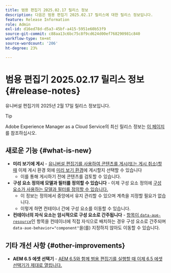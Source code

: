 ```yaml
---
title: 범용 편집기 2025.02.17 릴리스 정보
description: 다음은 범용 편집기 2025.02.17 릴리스에 대한 릴리스 정보입니다.
feature: Release Information
role: Admin
exl-id: d16ed78d-d5a3-45bf-a415-5951e60b53f9
source-git-commit: c88aa13c6bc75c8f9cd624d00ef768290981c840
workflow-type: tm+mt
source-wordcount: '206'
ht-degree: 23%

---
```



# 범용 편집기 2025.02.17 릴리스 정보 {#release-notes}

유니버설 편집기의 2025년 2월 17일 릴리스 정보입니다.

>[!TIP]
>
>Adobe Experience Manager as a Cloud Service의 최신 릴리스 정보는 [이 페이지](/help/release-notes/release-notes-cloud/release-notes-current.md)를 참조하십시오.

## 새로운 기능 {#what-is-new}

* **미리 보기에 게시** - [유니버설 편집기를 사용하여 콘텐츠를 게시(또는 게시 취소)할 때](/help/sites-cloud/authoring/universal-editor/publishing.md) 이제 게시 환경 외에 [미리 보기 환경](/help/sites-cloud/authoring/sites-console/previewing-content.md)에 게시할지 선택할 수 있습니다
   * 이를 통해 게시하기 전에 콘텐츠를 검토할 수 있습니다.
* **구성 요소 정의에 모델과 필터를 정의할 수 있습니다** - 이제 구성 요소 정의에 [구성 요소가 사용하는 모델과 필터를 정의할 수 있습니다.](/help/implementing/universal-editor/component-definition.md#template)
   * 이 정보는 정의에서 중앙에서 유지 관리할 수 있으며 계측을 지정할 필요가 없습니다.
   * 이렇게 하면 컨테이너 간에 구성 요소를 이동할 수 있습니다.
* **컨테이너의 자식 요소는 암시적으로 구성 요소로 간주됩니다** - [항목이 `data-aue-resource`](/help/implementing/universal-editor/attributes-types.md#data-properties)인 항목을 컨테이너에 직접 자식으로 배치하는 경우 구성 요소로 간주되며 `data-aue-behavior="component"`을(를) 지정하지 않아도 이동할 수 있습니다.

## 기타 개선 사항 {#other-improvements}

* **AEM 6.5 에셋 선택기** - [AEM 6.5와 함께 범용 편집기를 실행할 때 이제 6.5 에셋 선택기가 제대로 열립니다.](https://experienceleague.adobe.com/ko/docs/experience-manager-65/content/implementing/developing/headless/universal-editor/introduction)
